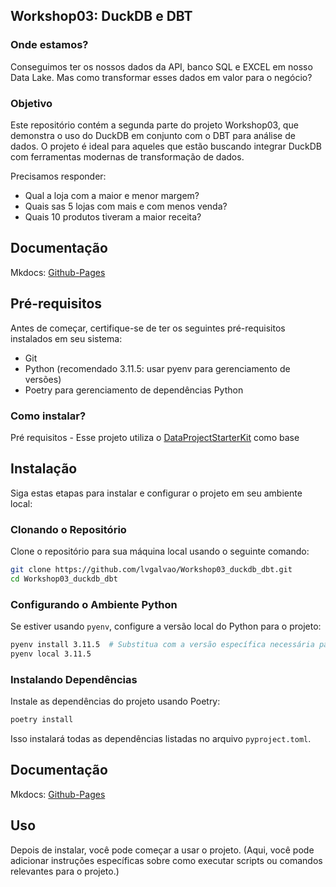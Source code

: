 ## Workshop03: DuckDB e DBT

### Onde estamos?
Conseguimos ter os nossos dados da API, banco SQL e EXCEL em nosso Data Lake. Mas como transformar esses dados em valor para o negócio?

### Objetivo 
Este repositório contém a segunda parte do projeto Workshop03, que demonstra o uso do DuckDB em conjunto com o DBT para análise de dados. O projeto é ideal para aqueles que estão buscando integrar DuckDB com ferramentas modernas de transformação de dados.

Precisamos responder:

- Qual a loja com a maior e menor margem?
- Quais sas 5 lojas com mais e com menos venda?
- Quais 10 produtos tiveram a maior receita?

## Documentação

Mkdocs: [Github-Pages](https://lvgalvao.github.io/Workshop03_duckdb_dbt/)


## Pré-requisitos

Antes de começar, certifique-se de ter os seguintes pré-requisitos instalados em seu sistema:

- Git
- Python (recomendado 3.11.5: usar pyenv para gerenciamento de versões)
- Poetry para gerenciamento de dependências Python


### Como instalar?

Pré requisitos - Esse projeto utiliza o [DataProjectStarterKit](https://github.com/lvgalvao/DataProjectStarterKit) como base

## Instalação

Siga estas etapas para instalar e configurar o projeto em seu ambiente local:

### Clonando o Repositório

Clone o repositório para sua máquina local usando o seguinte comando:

```bash
git clone https://github.com/lvgalvao/Workshop03_duckdb_dbt.git
cd Workshop03_duckdb_dbt
```

### Configurando o Ambiente Python

Se estiver usando `pyenv`, configure a versão local do Python para o projeto:

```bash
pyenv install 3.11.5  # Substitua com a versão específica necessária para o projeto
pyenv local 3.11.5
```

### Instalando Dependências

Instale as dependências do projeto usando Poetry:

```bash
poetry install
```

Isso instalará todas as dependências listadas no arquivo `pyproject.toml`.

## Documentação

Mkdocs: [Github-Pages](https://lvgalvao.github.io/Workshop03_duckdb_dbt/)

## Uso

Depois de instalar, você pode começar a usar o projeto. (Aqui, você pode adicionar instruções específicas sobre como executar scripts ou comandos relevantes para o projeto.)
